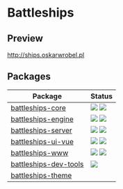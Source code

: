 Battleships
===========

## Preview

http://ships.oskarwrobel.pl

## Packages

<table>
<thead>
    <tr>
        <th>Package</th>
        <th>Status</th>
    </tr>
</thead>
<tbody>
    <tr>
        <td>
            <a href="https://github.com/ships-online/battleships-core">battleships-core</a>
        </td>
        <td>
            <a href="https://travis-ci.org/ships-online/battleships-core"><img src="https://travis-ci.org/ships-online/battleships-core.svg?branch=master"></a>
            <a href="https://codecov.io/gh/ships-online/battleships-core"><img src="https://codecov.io/gh/ships-online/battleships-core/branch/master/graph/badge.svg" /></a>
        </td>
    </tr>
    <tr>
        <td>
            <a href="https://github.com/ships-online/battleships-engine">battleships-engine</a>
        </td>
        <td>
            <a href="https://travis-ci.org/ships-online/battleships-engine"><img src="https://travis-ci.org/ships-online/battleships-engine.svg?branch=master"></a>
            <a href="https://codecov.io/gh/ships-online/battleships-engine"><img src="https://codecov.io/gh/ships-online/battleships-engine/branch/master/graph/badge.svg" /></a>
        </td>
    </tr>
    <tr>
        <td>
            <a href="https://github.com/ships-online/battleships-server">battleships-server</a>
        </td>
        <td>
            <a href="https://travis-ci.org/ships-online/battleships-server"><img src="https://travis-ci.org/ships-online/battleships-server.svg?branch=master"></a>
            <a href="https://lima.codeclimate.com/github/ships-online/battleships-server/coverage"><img src="https://lima.codeclimate.com/github/ships-online/battleships-server/badges/coverage.svg"></a>
        </td>
    </tr>
    <tr>
        <td>
            <a href="https://github.com/ships-online/battleships-ui-vue">battleships-ui-vue</a>
        </td>
        <td>
            <a href="https://travis-ci.org/ships-online/battleships-ui-vue"><img src="https://travis-ci.org/ships-online/battleships-ui-vue.svg?branch=master"></a>
            <a href="https://codecov.io/gh/ships-online/battleships-ui-vue"><img src="https://codecov.io/gh/ships-online/battleships-ui-vue/branch/master/graph/badge.svg" /></a>
        </td>
    </tr>
    <tr>
        <td>
            <a href="https://github.com/ships-online/battleships-www">battleships-www</a>
        </td>
        <td>
            <a href="https://travis-ci.org/ships-online/battleships-www"><img src="https://travis-ci.org/ships-online/battleships-www.svg?branch=master"></a>
            <a href="https://lima.codeclimate.com/github/ships-online/battleships-www/coverage"><img src="https://lima.codeclimate.com/github/ships-online/battleships-www/badges/coverage.svg"></a>
        </td>
    </tr>
    <tr>
        <td>
            <a href="https://github.com/ships-online/battleships-dev-tools">battleships-dev-tools</a>
        </td>
        <td>
            <a href="https://travis-ci.org/ships-online/battleships-dev-tools"><img src="https://travis-ci.org/ships-online/battleships-dev-tools.svg?branch=master"></a>
        </td>
    </tr>
    <tr>
        <td>
            <a href="https://github.com/ships-online/battleships-theme">battleships-theme</a>
        </td>
        <td>
            &nbsp;
        </td>
    </tr>
</tbody>
</table>
